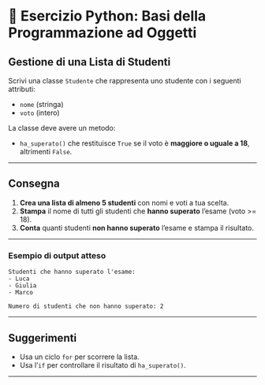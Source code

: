 # 📝 Esercizio Python: Basi della Programmazione ad Oggetti

## Gestione di una Lista di Studenti

Scrivi una classe `Studente` che rappresenta uno studente con i seguenti attributi:

-   `nome` (stringa)
-   `voto` (intero)

La classe deve avere un metodo:

-   `ha_superato()` che restituisce `True` se il voto è **maggiore o uguale a 18**, altrimenti `False`.

---

## Consegna

1. **Crea una lista di almeno 5 studenti** con nomi e voti a tua scelta.
2. **Stampa** il nome di tutti gli studenti che **hanno superato** l’esame (voto >= 18).
3. **Conta** quanti studenti **non hanno superato** l’esame e stampa il risultato.

---

### Esempio di output atteso

```
Studenti che hanno superato l'esame:
- Luca
- Giulia
- Marco

Numero di studenti che non hanno superato: 2
```

---

## Suggerimenti

-   Usa un ciclo `for` per scorrere la lista.
-   Usa l’`if` per controllare il risultato di `ha_superato()`.

---
